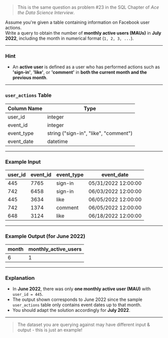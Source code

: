 > This is the same question as problem #23 in the SQL Chapter of *Ace the Data Science Interview*.

Assume you're given a table containing information on Facebook user actions.  
Write a query to obtain the number of **monthly active users (MAUs)** in **July 2022**, including the month in numerical format (`1, 2, 3, ...`).

---

### **Hint**
- An **active user** is defined as a user who has performed actions such as **'sign-in'**, **'like'**, or **'comment'** in **both the current month and the previous month**.

---

### **`user_actions` Table**
| Column Name | Type                                |
|-------------|-------------------------------------|
| user_id     | integer                             |
| event_id    | integer                             |
| event_type  | string ("sign-in", "like", "comment")|
| event_date  | datetime                            |

---

### **Example Input**
| user_id | event_id | event_type | event_date           |
|---------|----------|------------|----------------------|
| 445     | 7765     | sign-in    | 05/31/2022 12:00:00 |
| 742     | 6458     | sign-in    | 06/03/2022 12:00:00 |
| 445     | 3634     | like       | 06/05/2022 12:00:00 |
| 742     | 1374     | comment    | 06/05/2022 12:00:00 |
| 648     | 3124     | like       | 06/18/2022 12:00:00 |

---

### **Example Output (for June 2022)**
| month | monthly_active_users |
|-------|-----------------------|
| 6     | 1                     |

---

### **Explanation**
- In **June 2022**, there was only **one monthly active user (MAU)** with `user_id = 445`.  
- The output shown corresponds to June 2022 since the sample `user_actions` table only contains event dates up to that month.  
- You should adapt the solution accordingly for **July 2022**.

---

> The dataset you are querying against may have different input & output - this is just an example!
